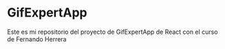 # GifExpertApp

Este es mi repositorio del proyecto de GifExpertApp de React con el curso de Fernando Herrera